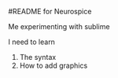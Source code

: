 #README for Neurospice

Me experimenting with sublime

I need to learn 
1. The syntax
2. How to add graphics


